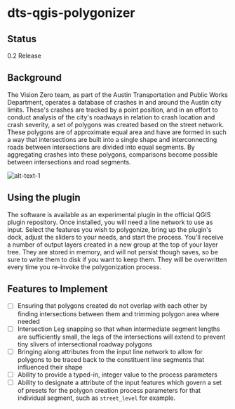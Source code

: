 # dts-qgis-polygonizer

## Status

0.2 Release
## Background

The Vision Zero team, as part of the Austin Transportation and Public Works Department, operates a database of crashes in and around the Austin city limits. These's crashes are tracked by a point position, and in an effort to conduct analysis of the city's roadways in relation to crash location and crash severity, a set of polygons was created based on the street network. These polygons are of approximate equal area and have are formed in such a way that intersections are built into a single shape and interconnecting roads between intersections are divided into equal segments. By aggregating crashes into these polygons, comparisons become possible between intersections and road segments.


![alt-text-1](img/ut_polygon_example.png "Example polygons around the University of Texas at Austin campus")

## Using the plugin

The software is available as an experimental plugin in the official QGIS plugin repository. Once installed, you will need a line network to use as input. Select the features you wish to polygonize, bring up the plugin's dock, adjust the sliders to your needs, and start the process. You'll receive a number of output layers created in a new group at the top of your layer tree. They are stored in memory, and will not persist though saves, so be sure to write them to disk if you want to keep them. They will be overwritten every time you re-invoke the polygonization process.

## Features to Implement

* [ ] Ensuring that polygons created do not overlap with each other by finding intersections between them and trimming polygon area where needed
* [ ] Intersection Leg snapping so that when intermediate segment lengths are sufficiently small, the legs of the intersections will extend to prevent tiny slivers of intersectional roadway polygons
* [ ] Bringing along attributes from the input line network to allow for polygons to be traced back to the constituent line segments that influenced their shape
* [ ] Ability to provide a typed-in, integer value to the process parameters
* [ ] Ability to designate a attribute of the input features which govern a set of presets for the polygon creation process parameters for that individual segment, such as `street_level` for example.
